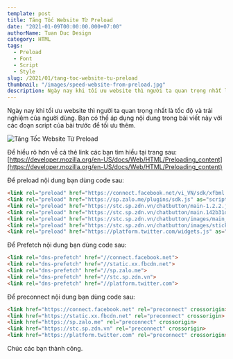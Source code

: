 ```yaml
---
template: post
title: Tăng Tốc Website Từ Preload 
date: "2021-01-09T00:00:00.000+07:00"
authorName: Tuan Duc Design
category: HTML
tags:
  - Preload
  - Font
  - Script
  - Style
slug: /2021/01/tang-toc-website-tu-preload
thumbnail: "/images/speed-website-from-preload.jpg"
description: Ngày nay khi tối ưu website thì người ta quan trọng nhất là tốc độ và trải nghiệm của người dùng.
---
```


Ngày nay khi tối ưu website thì người ta quan trọng nhất là tốc độ và trải nghiệm của người dùng. Bạn có thể áp dụng nội dung trong bài viết này với các đoạn script của bài trước để tối ưu thêm.

![Tăng Tốc Website Từ Preload](/images/speed-website-from-preload.jpg)

Để hiểu rõ hơn về cả thẻ link các bạn tìm hiểu tại trang sau: [https://developer.mozilla.org/en-US/docs/Web/HTML/Preloading_content](https://developer.mozilla.org/en-US/docs/Web/HTML/Preloading_content)

Để preload nội dung bạn dùng code sau:

```html
<link rel="preload" href="https://connect.facebook.net/vi_VN/sdk/xfbml.customerchat.js" as="script">
<link rel="preload" href="https://sp.zalo.me/plugins/sdk.js" as="script">
<link rel="preload" href="https://stc.sp.zdn.vn/chatbutton/main-1.2.2.js" as="script">
<link rel="preload" href="https://stc.sp.zdn.vn/chatbutton/main.142b31d74cee2e25afe3651f0591f9f4.css" as="style">
<link rel="preload" href="https://stc.sp.zdn.vn/chatbutton/images/main_sprites.png" as="image">
<link rel="preload" href="https://stc.sp.zdn.vn/chatbutton/images/stick_zalo.png" as="image">
<link rel="preload" href="https://platform.twitter.com/widgets.js" as="script">
```

Để Prefetch nội dung bạn dùng code sau:

```html
<link rel="dns-prefetch" href="//connect.facebook.net">
<link rel="dns-prefetch" href="//static.xx.fbcdn.net">
<link rel="dns-prefetch" href="//sp.zalo.me">
<link rel="dns-prefetch" href="//stc.sp.zdn.vn">
<link rel="dns-prefetch" href="//platform.twitter.com">
```

Để preconnect nội dung bạn dùng code sau:

```html
<link href="https://connect.facebook.net" rel="preconnect" crossorigin>
<link href="https://static.xx.fbcdn.net" rel="preconnect" crossorigin>
<link href="https://sp.zalo.me" rel="preconnect" crossorigin>
<link href="https://stc.sp.zdn.vn" rel="preconnect" crossorigin>
<link href="https://platform.twitter.com" rel="preconnect" crossorigin>
```

Chúc các bạn thành công.
